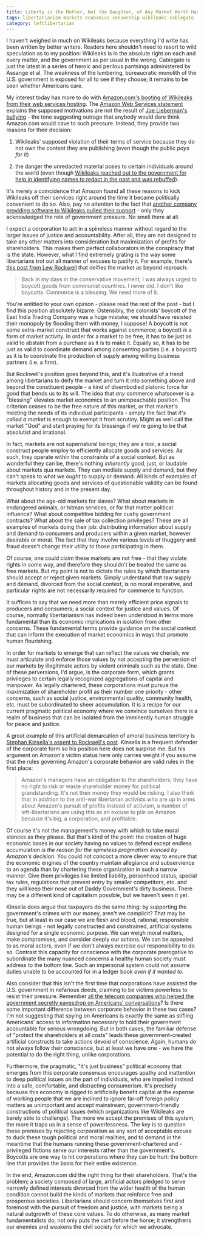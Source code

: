```yaml
---
title: Liberty is the Mother, Not the Daughter, of Any Market Worth Having
tags: libertarianism markets economics censorship wikileaks cablegate
category: leftlibertarian
---
```


I haven't weighed in much on Wikileaks because everything I'd write has been written by better writers. Readers here shouldn't need to resort to wild speculation as to my position: Wikileaks is in the absolute right on each and every matter, and the government as per usual in the wrong. Cablegate is just the latest in a series of heroic and perilous pantsings administered by Assange et al. The weakness of the lumbering, bureaucratic monolith of the U.S. government is exposed for all to see if they choose; it remains to be seen whether Americans care.

My interest today has more to do with [Amazon.com's booting of Wikileaks from their web services hosting](http://latimesblogs.latimes.com/technology/2010/12/amazon-wikileaks-servers.html). The [Amazon Web Services statement](http://aws.amazon.com/message/65348/) explains the supposed motivations are not the result of [Joe Lieberman's bullying](http://www.salon.com/news/opinion/glenn_greenwald/2010/12/01/lieberman/index.html) - the tone suggesting outrage that anybody would dare think Amazon.com would cave to such pressure. Instead, they provide two reasons for their decision: 

1. Wikileaks' supposed violation of their terms of service because they do not own the content they are publishing (even though the public *pays for it*)

2. the danger the unredacted material poses to certain individuals around the world (even though [Wikileaks reached out to the government for help in identifying names to redact in the past and was rebuffed](http://www.salon.com/news/opinion/glenn_greenwald/2010/08/20/wikileaks)). 

It's merely a coincidence that Amazon found all these reasons to kick Wikileaks off their services right around the time it became politically convenient to do so. Also, pay no attention to the fact that [another company providing software to Wikileaks pulled their support](http://www.salon.com/news/opinion/glenn_greenwald/2010/12/02/censorship/index.html) - only they acknowledged the role of government pressure. No smell there at all.

I expect a corporation to act in a spineless manner without regard to the larger issues of justice and accountability. After all, they are not designed to take any other matters into consideration but maximization of profits for shareholders. This makes them perfect collaborators in the conspiracy that is the state. However, what I find extremely grating is the way some libertarians trot out all manner of excuses to justify it. For example, there's [this post from Lew Rockwell](http://www.lewrockwell.com/blog/lewrw/archives/71953.html) that deifies the market as beyond reproach:

>Back in my days in the conservative movement, I was always urged to boycott goods from communist countries. I never did. I don't like boycotts. Commerce is a blessing. We need more of it.

You're entitled to your own opinion - please read the rest of the post - but I find this position absolutely bizarre. Ostensibly, the colonists' boycott of the East India Trading Company was a huge mistake; we should have resisted their monopoly by flooding them with money, I suppose! A boycott is not some extra-market construct that works against commerce; a boycott _is_ a form of market activity. In order for a market to be free, it has to be just as valid to abstain from a purchase as it is to make it. Equally so, it has to be just as valid to coordinate demand among consenting parties (i.e. a boycott) as it is to coordinate the production of supply among willing business partners (i.e. a firm). 

But Rockwell's position goes beyond this, and it's illustrative of a trend among libertarians to deify the market and turn it into something above and beyond the constituent people - a kind of disembodied platonic force for good that bends us to its will. The idea that *any* commerce whatsoever is a "blessing" elevates market economics to an unimpeachable position. The criterion ceases to be the free nature of this market, or that market's meeting the needs of its individual participants - simply the fact that *it's called a market* is enough to exempt it from scrutiny. Might as well call the market "God" and start praying for its blessings if we're going to be that absolutist and irrational.

In fact, markets are not supernatural beings; they are a tool, a social construct people employ to efficiently allocate goods and services. As such, they operate within the constraints of a social context. But as wonderful they can be, there's nothing _inherently_ good, just, or laudable about markets qua markets. They can mediate supply and demand, but they can't speak to what we _ought_ to supply or demand. All kinds of examples of markets allocating goods and services of questionable validity can be found throughout history and in the present day.

What about the age-old markets for slaves? What about markets in endangered animals, or hitman services, or for that matter political influence? What about competitive bidding for cushy government contracts? What about the sale of tax collection privileges? These are all examples of markets doing their job: distributing information about supply and demand to consumers and producers within a given market, however desirable or moral. The fact that they involve various levels of thuggery and fraud doesn't change their utility to those participating in them. 

Of course, one could claim these markets are not free - that they violate rights in some way, and therefore they shouldn't be treated the same as free markets. But my point is not to dictate the rules by which libertarians should accept or reject given markets. Simply understand that raw supply and demand, divorced from the social context, is no moral imperative, and particular rights are not necessarily required for commerce to function. 

It suffices to say that we need more than merely efficient price signals to producers and consumers; a social context for justice and values. Of course, normally libertarianism has indeed been understood in terms more fundamental than its economic implications in isolation from other concerns. These fundamental terms provide guidance on the social context that can inform the execution of market economics in ways that promote human flourishing.

In order for markets to emerge that can reflect the values we cherish, we must articulate and enforce those values by not accepting the perversion of our markets by illegitimate actors by violent criminals such as the state. One of these perversions, I'd argue, is the corporate form, which grants privileges to certain legally recognized aggregations of capital and manpower. As legally chartered, these corporations must pursue the maximization of shareholder profit as their number one priority - other concerns, such as social justice, environmental quality, community health, etc. must be subordinated to sheer accumulation. It is a recipe for our current pragmatic political economy where we convince ourselves there is a realm of business that can be isolated from the imminently human struggle for peace and justice.

A great example of this artificial demarcation of amoral business territory is [Stephan Kinsella's assent to Rockwell's post](http://www.libertarianstandard.com/2010/12/02/re-should-we-boycott-amazon-com/). Kinsella is a frequent defender of the corporate form so his position here does not surprise me. But his argument on Amazon's victim status here only carries weight if you assume that the rules governing Amazon's corporate behavior are valid rules in the first place:

>Amazon's managers have an obligation to the shareholders; they have no right to risk or waste shareholder money for political grandstanding. It's not their money they would be risking. I also think that in addition to the anti-war libertarian activists who are up in arms about Amazon's pursuit of profits instead of activism, a number of left-libertarians are using this as an excuse to pile on Amazon because it's big, a corporation, and profitable.

Of course it's not the management's money with which to take moral stances as they please. But that's kind of the point: the creation of huge economic bases in our society having no values to defend except endless accumulation _is the reason for the spineless pragmatism evinced by Amazon's decision_. You could not concoct a more clever way to ensure that the economic engines of the country maintain allegiance and subservience to an agenda than by chartering these organization in such a narrow manner. Give them privileges like limited liability, personhood status, special tax rules, regulations that prevent entry by smaller competitors, etc. and they will keep their nose out of Daddy Government's dirty business. There may be a different kind of capitalism possible, but we haven't seen it yet.

Kinsella does argue that taxpayers do the same thing: by supporting the government's crimes with our money, aren't we complicit? That may be true, but at least in our case we are flesh and blood, rational, responsible human beings - not legally constructed and constrained, artificial systems designed for a single economic purpose. We can weigh moral matters, make compromises, and consider deeply our actions. We can be appealed to as moral actors, even if we don't always exercise our responsibility to do so. Contrast this capacity for conscience with the corporate prerogative to subordinate the many nuanced concerns a healthy human society must address to the bottom line. Such an impersonal system could not assume duties unable to be accounted for in a ledger book _even if it wanted to_.

Also consider that this isn't the first time that corporations have assisted the U.S. government in nefarious deeds, claiming to be victims powerless to resist their pressure. Remember [all the telecom companies who helped the government secretly eavesdrop on Americans' conversations](http://www.eff.org/issues/nsa-spying)? Is there some important difference between corporate behavior in these two cases? I'm not suggesting that spying on Americans is exactly the same as stifling Americans' access to information necessary to hold their government accountable for serious wrongdoing. But in both cases, the familiar defense of "protect the shareholders at all costs" leads these government-created artificial constructs to take actions devoid of conscience. Again, humans do not always follow their conscience, but at least we have one - we have the potential to do the right thing, unlike corporations.

Furthermore, the pragmatic, "it's just business" political economy that emerges from this  corporate consensus encourages apathy and inattention to deep political issues on the part of individuals, who are impelled instead into a safe, comfortable, and distracting consumerism. It's precisely because this economy is rigged to artificially benefit capital at the expense of working people that we are inclined to ignore far-off foreign policy matters as unimportant and accept mainstream, government-friendly constructions of political issues (which organizations like Wikileaks are barely able to challenge). The more we accept the premises of this system, the more it traps us in a sense of powerlessness. The key is to question these premises by rejecting corporatism as any sort of acceptable excuse to duck these tough political and moral realities, and to demand in the meantime that the humans running these government-chartered and -privileged fictions serve our interests rather than the government's. Boycotts are one way to hit corporations where they can be hurt: the bottom line that provides the basis for their entire existence.

In the end, Amazon.com did the right thing for their shareholders. That's the problem; a society composed of large, artificial actors pledged to serve narrowly defined interests divorced from the wider health of the human condition cannot build the kinds of markets that reinforce free and prosperous societies. Libertarians should concern themselves first and foremost with the pursuit of freedom and justice, with markets being a natural outgrowth of these core values. To do otherwise, as many market fundamentalists do, not only puts the cart before the horse; it strengthens our enemies and weakens the civil society for which we advocate.